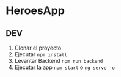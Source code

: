 # HeroesApp

## DEV

1. Clonar el proyecto
2. Ejecutar `npm install`
3. Levantar Backend `npm run backend`
4. Ejecutar la app `npm start` o `ng serve -o`
